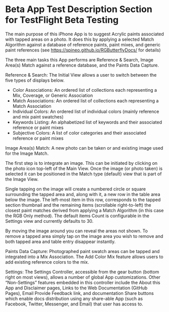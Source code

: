 # Beta App Test Description Section for TestFlight Beta Testing

The main purpose of this iPhone App is to suggest Acrylic paints associated with tapped areas on a photo. It does this by applying a selected Match Algorithm against a database of reference paints, paint mixes, and generic paint references (see https://spineo.github.io/RGButterflyDocs/ for details)

The three main tasks this App performs are Reference & Search, Image Area(s) Match against a reference database, and the Paints Data Capture.

Reference & Search: The Initial View allows a user to switch between the five types of displays below.

* Color Associations: An ordered list of collections each representing a Mix, Coverage, or Generic Association
* Match Associations: An ordered list of collections each representing a Match Association
* Individual Colors: An ordered list of individual colors (mainly reference and mix paint swatches)
* Keywords Listing: An alphabetized list of keywords and their associated reference or paint mixes
* Subjective Colors: A list of color categories and their associated reference or paint mixes

Image Area(s) Match: A new photo can be taken or and existing image used for the Image Match.

The first step is to integrate an image. This can be initiated by clicking on the photo icon top-left of the Main View. Once the image (or photo taken) is selected it can be positioned in the Match type (default) view that is part of the Image View.

Single tapping on the image will create a numbered circle or square surrounding the tapped area and, along with it, a new row in the table area below the image. The left-most item in this row, corresponds to the tapped section thumbnail and the remaining items (scrollable right-to-left) the closest paint matches derived from applying a Match Algorithm (in this case the RGB Only method). The default items Count is configurable in the Settings view and currently defaults to 30.

By moving the image around you can reveal the areas not shown. To remove a tapped area simply tap on the image area you wish to remove and both tapped area and table entry disappear instantly.

Paints Data Capture: Photographed paint swatch areas can be tapped and integrated into a Mix Association. The Add Color Mix feature allows users to add existing reference colors to the mix.

Settings: The Settings Controller, accessible from the gear button (bottom right on most views), allows a number of global App customizations. Other “Non-Settings” features embedded in this controller include the About this App and Disclaimer pages, Links to the Web Documentation (GitHub Pages), Email Provide Feedback link, and documentation Share buttons which enable docs  distribution using any share-able App (such as Facebook, Twitter, Messenger, and Email) that user has access to.

